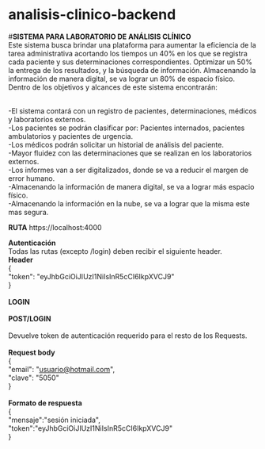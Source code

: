 # analisis-clinico-backend 
#**SISTEMA PARA LABORATORIO DE ANÁLISIS CLÍNICO**
<br>Este sistema busca brindar una plataforma para aumentar la eficiencia de la tarea administrativa acortando los tiempos un 40% en los que
se registra cada paciente y sus determinaciones correspondientes. Optimizar un 50% la entrega de los resultados, y la búsqueda de información. Almacenando la información de manera digital, se va lograr un 80% de espacio físico.<br>Dentro de los objetivos y alcances de este sistema encontrarán:

<br>-El sistema contará con un registro de pacientes, determinaciones, médicos y laboratorios externos.
<br>-Los pacientes se podrán clasificar por: Pacientes internados, pacientes ambulatorios y pacientes de urgencia.
<br>-Los médicos podrán solicitar un historial de análisis del paciente.
<br>-Mayor fluidez con las determinaciones que se realizan en los laboratorios externos.
<br>-Los informes van a ser digitalizados, donde se va a reducir el margen de error humano.
<br>-Almacenando la información de manera digital, se va a lograr más espacio físico.
<br>-Almacenando la información en la nube, se va a lograr que la misma este mas segura.

**RUTA** https://localhost:4000

**Autenticación**
<br>Todas las rutas (excepto /login) deben recibir el siguiente header.
<br>**Header**<br>
{ 
<br>"token": "eyJhbGciOiJIUzI1NiIsInR5cCI6IkpXVCJ9" <br>
}<br>
<br>**LOGIN**<br>
<br>**POST/LOGIN**<br>
<br>Devuelve token de autenticación requerido para el resto de los Requests.
<br>
<br>**Request body**
<br>{
	<br>"email": "usuario@hotmail.com",
	<br>"clave": "5050"
<br>}
<br>
<br>**Formato de respuesta**
<br>{
<br>"mensaje":"sesión iniciada",
<br>"token":"eyJhbGciOiJIUzI1NiIsInR5cCI6IkpXVCJ9"
<br>}



